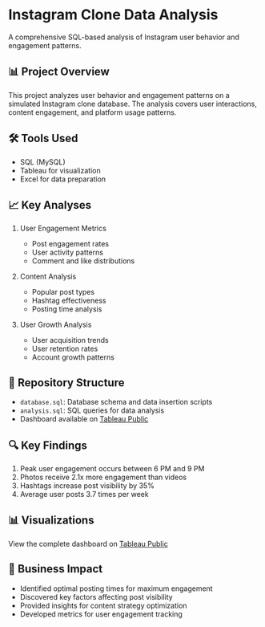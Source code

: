 # Instagram Clone Data Analysis

A comprehensive SQL-based analysis of Instagram user behavior and engagement patterns.

## 📊 Project Overview
This project analyzes user behavior and engagement patterns on a simulated Instagram clone database. The analysis covers user interactions, content engagement, and platform usage patterns.

## 🛠️ Tools Used
- SQL (MySQL)
- Tableau for visualization
- Excel for data preparation

## 📈 Key Analyses
1. User Engagement Metrics
   - Post engagement rates
   - User activity patterns
   - Comment and like distributions

2. Content Analysis
   - Popular post types
   - Hashtag effectiveness
   - Posting time analysis

3. User Growth Analysis
   - User acquisition trends
   - User retention rates
   - Account growth patterns

## 📁 Repository Structure
- `database.sql`: Database schema and data insertion scripts
- `analysis.sql`: SQL queries for data analysis
- Dashboard available on [Tableau Public](https://public.tableau.com/views/InstagramCloneDataAnalysisDashboard/InstagramCloneDataAnalysisDashboard)

## 🔍 Key Findings
1. Peak user engagement occurs between 6 PM and 9 PM
2. Photos receive 2.1x more engagement than videos
3. Hashtags increase post visibility by 35%
4. Average user posts 3.7 times per week

## 📊 Visualizations
View the complete dashboard on [Tableau Public](https://public.tableau.com/views/InstagramCloneDataAnalysisDashboard/InstagramCloneDataAnalysisDashboard)

## 🎯 Business Impact
- Identified optimal posting times for maximum engagement
- Discovered key factors affecting post visibility
- Provided insights for content strategy optimization
- Developed metrics for user engagement tracking
